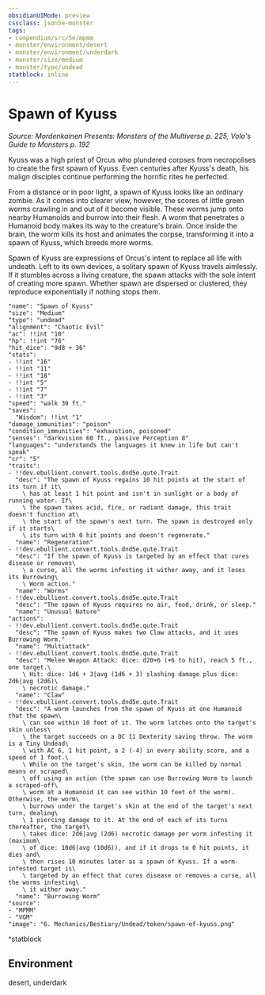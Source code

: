 ```yaml
---
obsidianUIMode: preview
cssclass: json5e-monster
tags:
- compendium/src/5e/mpmm
- monster/environment/desert
- monster/environment/underdark
- monster/size/medium
- monster/type/undead
statblock: inline
---
```

# Spawn of Kyuss
*Source: Mordenkainen Presents: Monsters of the Multiverse p. 225, Volo's Guide to Monsters p. 192*  

Kyuss was a high priest of Orcus who plundered corpses from necropolises to create the first spawn of Kyuss. Even centuries after Kyuss's death, his malign disciples continue performing the horrific rites he perfected.

From a distance or in poor light, a spawn of Kyuss looks like an ordinary zombie. As it comes into clearer view, however, the scores of little green worms crawling in and out of it become visible. These worms jump onto nearby Humanoids and burrow into their flesh. A worm that penetrates a Humanoid body makes its way to the creature's brain. Once inside the brain, the worm kills its host and animates the corpse, transforming it into a spawn of Kyuss, which breeds more worms.

Spawn of Kyuss are expressions of Orcus's intent to replace all life with undeath. Left to its own devices, a solitary spawn of Kyuss travels aimlessly. If it stumbles across a living creature, the spawn attacks with the sole intent of creating more spawn. Whether spawn are dispersed or clustered, they reproduce exponentially if nothing stops them.

```statblock
"name": "Spawn of Kyuss"
"size": "Medium"
"type": "undead"
"alignment": "Chaotic Evil"
"ac": !!int "10"
"hp": !!int "76"
"hit_dice": "9d8 + 36"
"stats":
- !!int "16"
- !!int "11"
- !!int "18"
- !!int "5"
- !!int "7"
- !!int "3"
"speed": "walk 30 ft."
"saves":
  "Wisdom": !!int "1"
"damage_immunities": "poison"
"condition_immunities": "exhaustion, poisoned"
"senses": "darkvision 60 ft., passive Perception 8"
"languages": "understands the languages it knew in life but can't speak"
"cr": "5"
"traits":
- !!dev.ebullient.convert.tools.dnd5e.qute.Trait
  "desc": "The spawn of Kyuss regains 10 hit points at the start of its turn if it\
    \ has at least 1 hit point and isn't in sunlight or a body of running water. If\
    \ the spawn takes acid, fire, or radiant damage, this trait doesn't function at\
    \ the start of the spawn's next turn. The spawn is destroyed only if it starts\
    \ its turn with 0 hit points and doesn't regenerate."
  "name": "Regeneration"
- !!dev.ebullient.convert.tools.dnd5e.qute.Trait
  "desc": "If the spawn of Kyuss is targeted by an effect that cures disease or removes\
    \ a curse, all the worms infesting it wither away, and it loses its Burrowing\
    \ Worm action."
  "name": "Worms"
- !!dev.ebullient.convert.tools.dnd5e.qute.Trait
  "desc": "The spawn of Kyuss requires no air, food, drink, or sleep."
  "name": "Unusual Nature"
"actions":
- !!dev.ebullient.convert.tools.dnd5e.qute.Trait
  "desc": "The spawn of Kyuss makes two Claw attacks, and it uses Burrowing Worm."
  "name": "Multiattack"
- !!dev.ebullient.convert.tools.dnd5e.qute.Trait
  "desc": "Melee Weapon Attack: dice: d20+6 (+6 to hit), reach 5 ft., one target.\
    \ Hit: dice: 1d6 + 3|avg (1d6 + 3) slashing damage plus dice: 2d6|avg (2d6)\
    \ necrotic damage."
  "name": "Claw"
- !!dev.ebullient.convert.tools.dnd5e.qute.Trait
  "desc": "A worm launches from the spawn of Kyuss at one Humanoid that the spawn\
    \ can see within 10 feet of it. The worm latches onto the target's skin unless\
    \ the target succeeds on a DC 11 Dexterity saving throw. The worm is a Tiny Undead\
    \ with AC 6, 1 hit point, a 2 (-4) in every ability score, and a speed of 1 foot.\
    \ While on the target's skin, the worm can be killed by normal means or scraped\
    \ off using an action (the spawn can use Burrowing Worm to launch a scraped-off\
    \ worm at a Humanoid it can see within 10 feet of the worm). Otherwise, the worm\
    \ burrows under the target's skin at the end of the target's next turn, dealing\
    \ 1 piercing damage to it. At the end of each of its turns thereafter, the target\
    \ takes dice: 2d6|avg (2d6) necrotic damage per worm infesting it (maximum\
    \ of dice: 10d6|avg (10d6)), and if it drops to 0 hit points, it dies and\
    \ then rises 10 minutes later as a spawn of Kyuss. If a worm-infested target is\
    \ targeted by an effect that cures disease or removes a curse, all the worms infesting\
    \ it wither away."
  "name": "Burrowing Worm"
"source":
- "MPMM"
- "VGM"
"image": "6. Mechanics/Bestiary/Undead/token/spawn-of-kyuss.png"
```
^statblock

## Environment

desert, underdark